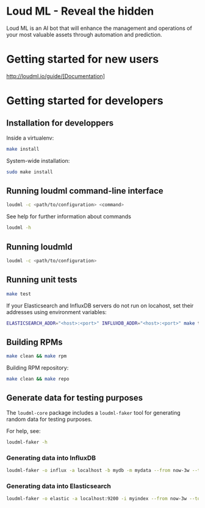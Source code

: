 # Loud ML - Reveal the hidden

Loud ML is an AI bot that will enhance the management and operations of your most valuable assets through automation and prediction.

# Getting started for new users

http://loudml.io/guide/[Documentation]

# Getting started for developers

## Installation for developpers

Inside a virtualenv:

```bash
make install
```

System-wide installation:

```bash
sudo make install
```

## Running loudml command-line interface

```bash
loudml -c <path/to/configuration> <command>
```

See help for further information about commands

```bash
loudml -h
```

## Running loudmld

```bash
loudml -c <path/to/configuration>
```

## Running unit tests

```bash
make test
```

If your Elasticsearch and InfluxDB servers do not run on locahost, set their
addresses using environment variables:

```bash
ELASTICSEARCH_ADDR="<host>:<port>" INFLUXDB_ADDR="<host>:<port>" make test
```

## Building RPMs

```bash
make clean && make rpm
```

Building RPM repository:

```bash
make clean && make repo
```

## Generate data for testing purposes

The `loudml-core` package includes a `loudml-faker` tool for generating random
data for testing purposes.

For help, see:

```bash
loudml-faker -h
```

### Generating data into InfluxDB

```bash
loudml-faker -o influx -a localhost -b mydb -m mydata --from now-3w --to now
```

### Generating data into Elasticsearch

```bash
loudml-faker -o elastic -a localhost:9200 -i myindex --from now-3w --to now
```

